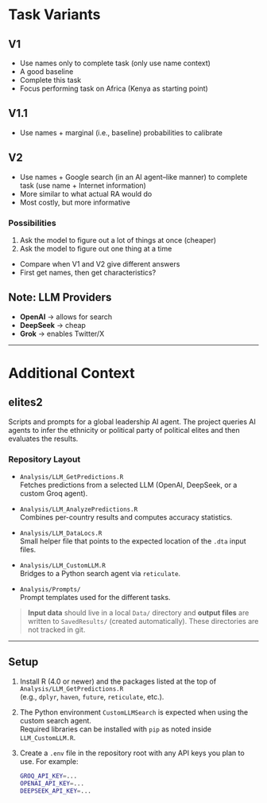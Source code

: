 # Task Variants

## V1
- Use names only to complete task (only use name context)
- A good baseline
- Complete this task
- Focus performing task on Africa (Kenya as starting point)

## V1.1
- Use names + marginal (i.e., baseline) probabilities to calibrate

## V2
- Use names + Google search (in an AI agent–like manner) to complete task (use name + Internet information)
- More similar to what actual RA would do
- Most costly, but more informative

### Possibilities
1. Ask the model to figure out a lot of things at once (cheaper)
2. Ask the model to figure out one thing at a time

- Compare when V1 and V2 give different answers
- First get names, then get characteristics?

## Note: LLM Providers
- **OpenAI**  → allows for search  
- **DeepSeek**  → cheap  
- **Grok**  → enables Twitter/X  

---

# Additional Context

## elites2

Scripts and prompts for a global leadership AI agent. The project queries AI agents to infer the ethnicity or political party of political elites and then evaluates the results.

### Repository Layout

- `Analysis/LLM_GetPredictions.R`  
  Fetches predictions from a selected LLM (OpenAI, DeepSeek, or a custom Groq agent).

- `Analysis/LLM_AnalyzePredictions.R`  
  Combines per-country results and computes accuracy statistics.

- `Analysis/LLM_DataLocs.R`  
  Small helper file that points to the expected location of the `.dta` input files.

- `Analysis/LLM_CustomLLM.R`  
  Bridges to a Python search agent via `reticulate`.

- `Analysis/Prompts/`  
  Prompt templates used for the different tasks.

> **Input data** should live in a local `Data/` directory and **output files** are written to `SavedResults/` (created automatically). These directories are not tracked in git.

---

## Setup

1. Install R (4.0 or newer) and the packages listed at the top of `Analysis/LLM_GetPredictions.R`  
   (e.g., `dplyr`, `haven`, `future`, `reticulate`, etc.).

2. The Python environment `CustomLLMSearch` is expected when using the custom search agent.  
   Required libraries can be installed with `pip` as noted inside `LLM_CustomLLM.R`.

3. Create a `.env` file in the repository root with any API keys you plan to use. For example:
   ```bash
   GROQ_API_KEY=...
   OPENAI_API_KEY=...
   DEEPSEEK_API_KEY=...
